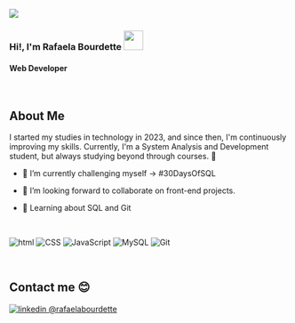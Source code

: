 ![](https://komarev.com/ghpvc/?username=rafaelabou1999&style=flat&color=blue)

<h3>Hi!,  I'm Rafaela Bourdette  <img src=
"https://media.giphy.com/media/hvRJCLFzcasrR4ia7z/giphy.gif" width="35"></h3>
<h4>Web Developer</h4> 

</br>

##  <b>About Me</b>
I started my studies in technology in 2023, and since then, I'm continuously improving my skills. Currently, I'm a System Analysis and Development student, but always studying beyond through courses. 🙂
<br>

  


 - 🤯 I’m currently challenging myself -> #30DaysOfSQL 

- 👯 I’m looking forward to collaborate on front-end projects.

- 🌱 Learning about SQL and Git


<br>
 
<p align="left"> 
    <img alt="html" src="https://img.shields.io/badge/HTML-%232370ED.svg?logo=html3&logoColor=white">
    <img alt="CSS" src="https://img.shields.io/badge/CSS-%2300599C.svg?logo=css5%2B%2B&logoColor=white">
    <img alt="JavaScript" src="https://img.shields.io/badge/JavaScript-%23ED8B00.svg?logo=javascript&logoColor=white">  
    <img alt="MySQL" src="https://img.shields.io/badge/MySQL-%23F7DF1E.svg?logo=mysql&logoColor=black">
    <img alt="Git" src="https://img.shields.io/badge/Git-%2314354C.svg?logo=git&logoColor=white">
</p>
<br> 

## <b>Contact me </b>😊
 <a href="https://twitter.com/](https://www.linkedin.com/in/rafaela-bourdette/">
  <img border="0" alt="linkedin @rafaelabourdette" src="https://img.icons8.com/nolan/40/linkedin.png"/>
 </a>
